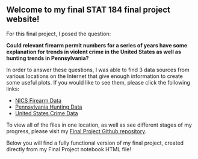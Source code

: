 ## Welcome to my final STAT 184 final project website!

For this final project, I posed the question:

**Could relevant firearm permit numbers for a series of years have some explanation for trends in violent crime in the United States as well as hunting trends in Pennsylvania?**

In order to answer these questions, I was able to find 3 data sources from various locations on the Internet that give enough information to create some useful plots. If you would like to see them, please click the following links:

* [NICS Firearm Data](https://raw.githubusercontent.com/BuzzFeedNews/nics-firearm-background-checks/master/data/nics-firearm-background-checks.csv)
* [Pennsylvania Hunting Data](https://raw.githubusercontent.com/ljbasom/Final-Project/master/PAHuntingData.csv)
* [United States Crime Data](https://raw.githubusercontent.com/ljbasom/Final-Project/master/USCrime.csv)

To view all of the files in one location, as well as see different stages of my progress, please visit my [Final Project Github repository](https://github.com/ljbasom/Final-Project).

Below you will find a fully functional version of my final project, created directly from my Final Project notebook HTML file!
